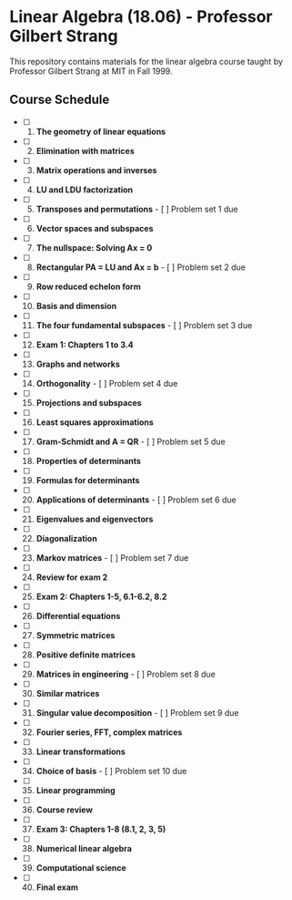 # Linear Algebra (18.06) - Professor Gilbert Strang

This repository contains materials for the linear algebra course taught by Professor Gilbert Strang at MIT in Fall 1999.

## Course Schedule

- [ ] 1. **The geometry of linear equations**
- [ ] 2. **Elimination with matrices**
- [ ] 3. **Matrix operations and inverses**
- [ ] 4. **LU and LDU factorization**
- [ ] 5. **Transposes and permutations** - [ ] Problem set 1 due
- [ ] 6. **Vector spaces and subspaces**
- [ ] 7. **The nullspace: Solving Ax = 0**
- [ ] 8. **Rectangular PA = LU and Ax = b** - [ ] Problem set 2 due
- [ ] 9. **Row reduced echelon form**
- [ ] 10. **Basis and dimension**
- [ ] 11. **The four fundamental subspaces** - [ ] Problem set 3 due
- [ ] 12. **Exam 1: Chapters 1 to 3.4**
- [ ] 13. **Graphs and networks**
- [ ] 14. **Orthogonality** - [ ] Problem set 4 due
- [ ] 15. **Projections and subspaces**
- [ ] 16. **Least squares approximations**
- [ ] 17. **Gram-Schmidt and A = QR** - [ ] Problem set 5 due
- [ ] 18. **Properties of determinants**
- [ ] 19. **Formulas for determinants**
- [ ] 20. **Applications of determinants** - [ ] Problem set 6 due
- [ ] 21. **Eigenvalues and eigenvectors**
- [ ] 22. **Diagonalization**
- [ ] 23. **Markov matrices** - [ ] Problem set 7 due
- [ ] 24. **Review for exam 2**
- [ ] 25. **Exam 2: Chapters 1-5, 6.1-6.2, 8.2**
- [ ] 26. **Differential equations**
- [ ] 27. **Symmetric matrices**
- [ ] 28. **Positive definite matrices**
- [ ] 29. **Matrices in engineering** - [ ] Problem set 8 due
- [ ] 30. **Similar matrices**
- [ ] 31. **Singular value decomposition** - [ ] Problem set 9 due
- [ ] 32. **Fourier series, FFT, complex matrices**
- [ ] 33. **Linear transformations**
- [ ] 34. **Choice of basis** - [ ] Problem set 10 due
- [ ] 35. **Linear programming**
- [ ] 36. **Course review**
- [ ] 37. **Exam 3: Chapters 1-8 (8.1, 2, 3, 5)**
- [ ] 38. **Numerical linear algebra**
- [ ] 39. **Computational science**
- [ ] 40. **Final exam**

